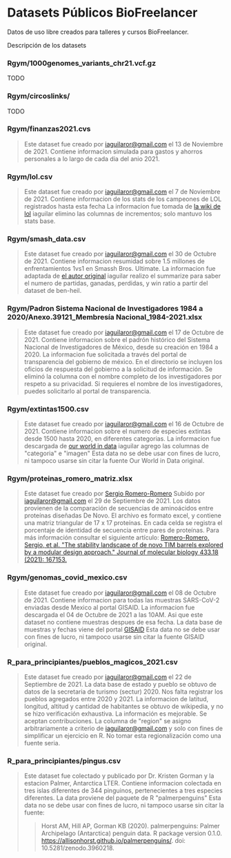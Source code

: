 # Datasets Públicos BioFreelancer
Datos de uso libre creados para talleres y cursos BioFreelancer.

Descripción de los datasets

### Rgym/1000genomes_variants_chr21.vcf.gz
TODO

### Rgym/circoslinks/
TODO

### Rgym/finanzas2021.cvs
> Este dataset fue creado por iaguilaror@gmail.com el 13 de Noviembre de 2021.
> Contiene informacion simulada para gastos y ahorros personales a lo largo de cada dia del anio 2021.
 
### Rgym/lol.csv
> Este dataset fue creado por iaguilaror@gmail.com el 7 de Noviembre de 2021.
> Contiene informacion de los stats de los campeones de LOL registrados hasta esta fecha
> La informacion fue tomada de [la wiki de lol](https://leagueoflegends.fandom.com/wiki/List_of_champions/Base_statistics)
> iaguilar elimino las columnas de incrementos; solo mantuvo los stats base.

### Rgym/smash_data.csv
> Este dataset fue creado por iaguilaror@gmail.com el 30 de Octubre de 2021.
> Contiene informacion resumidad sobre 1.5 millones de enfrentamientos 1vs1 en Smassh Bros. Ultimate.
> La informacion fue adaptada de [el autor original](https://github.com/ben-heil/ultimate_matchups)
> iaguilar realizo el summarize para saber el numero de partidas, ganadas, perdidas, y win ratio a partir del dataset de ben-heil.

### Rgym/Padron Sistema Nacional de Investigadores 1984 a 2020/Anexo.39121_Membresía Nacional_1984-2021.xlsx
> Este dataset fue creado por iaguilaror@gmail.com el 17 de Octubre de 2021.
> Contiene informacion sobre el padrón histórico del Sistema Nacional de Investigadores de México, desde su creación en 1984 a 2020.
> La informacion fue solicitada a través del portal de transparencia del gobierno de méxico. En el directorio se incluyen los oficios de respuesta del gobierno a la solicitud de información.
> Se eliminó la columna con el nombre completo de los investigadores por respeto a su privacidad.
> Si requieres el nombre de los investigadores, puedes solicitarlo al portal de transparencia.

### Rgym/extintas1500.csv
> Este dataset fue creado por iaguilaror@gmail.com el 16 de Octubre de 2021.
> Contiene informacion sobre el numero de especies extintas desde 1500 hasta 2020, en diferentes categorias.
> La informacion fue descargada de [our world in data](https://ourworldindata.org/birds?fbclid=IwAR2clJxiM7BWo4Xwedehs586eTqt1lBYcbhbHU3St9JCPZs0lzPe1PvQwn8)
> iaguilar agrego las columnas de "categoria"	e "imagen"
> Esta data no se debe usar con fines de lucro, ni tampoco usarse sin citar la fuente Our World in Data original.


### Rgym/proteinas_romero_matriz.xlsx

> Este dataset fue creado por [Sergio Romero-Romero](https://www.researchgate.net/profile/Sergio-Romero-Romero)
> Subido por iaguilaror@gmail.com el 29 de Septiembre de 2021.
> Los datos provienen de la comparación de secuencias de aminoácidos entre proteínas diseñadas De Novo.
> El archivo es formato excel, y contiene una matriz triangular de 17 x 17 proteínas.
> En cada celda se registra el porcentaje de identidad de secuencia entre pares de proteínas.
> Para más información consultar el siguiente artículo: [Romero-Romero, Sergio, et al. "The stability landscape of de novo TIM barrels explored by a modular design approach." Journal of molecular biology 433.18 (2021): 167153.](https://www.sciencedirect.com/science/article/pii/S002228362100382X)

### Rgym/genomas_covid_mexico.csv
> Este dataset fue creado por iaguilaror@gmail.com el 08 de Octubre de 2021.
> Contiene informacion para todas las muestras SARS-CoV-2 enviadas desde Mexico al portal GISAID.
> La informacion fue descargada el 04 de Octubre de 2021 a las 10AM. Asi que este dataset no contiene muestras despues de esa fecha.
> La data base de muestras y fechas viene del portal [GISAID](https://www.gisaid.org/)
> Esta data no se debe usar con fines de lucro, ni tampoco usarse sin citar la fuente GISAID original.

### R_para_principiantes/pueblos_magicos_2021.csv

> Este dataset fue creado por iaguilaror@gmail.com el 22 de Septiembre de 2021.
> La data base de estado y pueblo se obtuvo de datos de la secretaria de turismo (sectur) 2020.
> Nos falta registrar los pueblos agregados entre 2020 y 2021.
> La informacion de latitud, longitud, altitud y cantidad de habitantes se obtuvo de wikipedia, y no se hizo verificación exhaustiva.
> La información es mejorable. Se aceptan contribuciones.
> La columna de "region" se asigno arbitrariamente a criterio de iaguilaror@gmail.com y solo con fines de simplificar un ejercicio en R.
> No tomar esta regionalización como una fuente seria.

### R_para_principiantes/pingus.csv
> Este dataset fue colectado y publicado por Dr. Kristen Gorman y la estacion Palmer, Antarctica LTER.
> Contiene informacion colectada en tres islas diferentes de 344 pinguinos, pertenecientes a tres especies diferentes.
> La data proviene del paquete de R "palmerpenguins"
> Esta data no se debe usar con fines de lucro, ni tampoco usarse sin citar la fuente: 
> > Horst AM, Hill AP, Gorman KB (2020). palmerpenguins: Palmer
> > Archipelago (Antarctica) penguin data. R package version 0.1.0.
> > https://allisonhorst.github.io/palmerpenguins/. doi:
> > 10.5281/zenodo.3960218.
